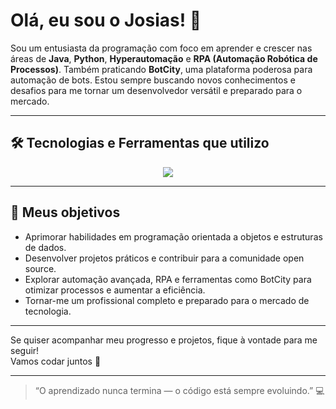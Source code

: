 # Olá, eu sou o Josias! 👋

Sou um entusiasta da programação com foco em aprender e crescer nas áreas de **Java**, **Python**, **Hyperautomação** e **RPA (Automação Robótica de Processos)**. Também praticando **BotCity**, uma plataforma poderosa para automação de bots. Estou sempre buscando novos conhecimentos e desafios para me tornar um desenvolvedor versátil e preparado para o mercado.

---

## 🛠 Tecnologias e Ferramentas que utilizo

<p align="center">
  <a href="https://skillicons.dev">
    <img src="https://skillicons.dev/icons?i=java,py,javascript,nodejs,postman,c,discord,git,github,gitlab,vscode,figma" />
  </a>
</p>


---

## 🎯 Meus objetivos


- Aprimorar habilidades em programação orientada a objetos e estruturas de dados.  
- Desenvolver projetos práticos e contribuir para a comunidade open source.  
- Explorar automação avançada, RPA e ferramentas como BotCity para otimizar processos e aumentar a eficiência.  
- Tornar-me um profissional completo e preparado para o mercado de tecnologia.

---

Se quiser acompanhar meu progresso e projetos, fique à vontade para me seguir!  
Vamos codar juntos 🚀

---

> “O aprendizado nunca termina — o código está sempre evoluindo.” 💻

